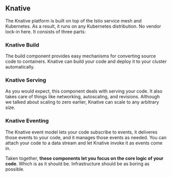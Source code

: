 ## Knative

The Knative platform is built on top of the Istio service mesh and Kubernetes. As a result, it runs on any Kubernetes distribution. 
No vendor lock-in here. It consists of three parts: 

### Knative Build
The build component provides easy mechanisms for converting source code to containers. Knative can build your code and deploy it to 
your cluster automatically. 

### Knative Serving
As you would expect, this component deals with serving your code. It also takes care of things like networking, 
autoscaling, and revisions. Although we talked about scaling to zero earlier, Knative can scale to any arbitrary size. 

### Knative Eventing
The Knative event model lets your code subscribe to events, it deliveres those events to your code, and it manages those
events as needed. You can attach your code to a data stream and let Knative invoke it as events come in. 

Taken together, **these components let you focus on the core logic of your code**. Which is as it should be. Infrastructure should
be as boring as possible. 
